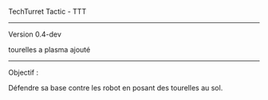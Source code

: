 TechTurret Tactic - TTT

---------------

Version 0.4-dev

tourelles a plasma ajouté

----------------


Objectif : 

Défendre sa base contre les robot en posant des tourelles au sol.
